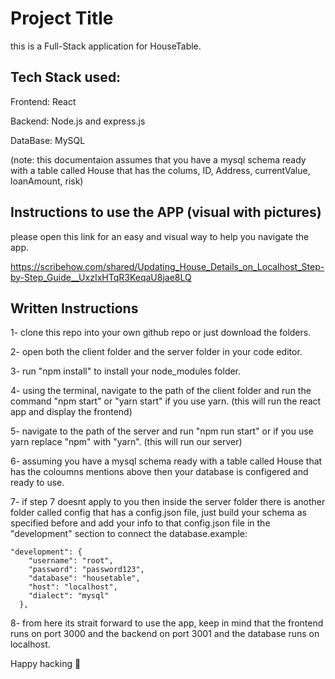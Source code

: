 
# Project Title

this is a Full-Stack application for HouseTable.



## Tech Stack used:
Frontend: React

Backend: Node.js and express.js

DataBase: MySQL 

(note: this documentaion assumes that you have a mysql schema ready with a table called House that has the colums, ID, Address, currentValue, loanAmount, risk)
## Instructions to use the APP (visual with pictures)
please open this link for an easy and visual way to help you navigate the app.

https://scribehow.com/shared/Updating_House_Details_on_Localhost_Step-by-Step_Guide__UxzIxHTqR3KeqaU8jae8LQ
## Written Instructions
1- clone this repo into your own github repo or just download the folders.

2- open both the client folder and the server folder in your code editor.


3- run "npm install" to install your node_modules folder.

4- using the terminal, navigate to the path of the client folder and run the command "npm start" or "yarn start" if you use yarn.
(this will run the react app and display the frontend)

5- navigate to the path of the server and run "npm run start" or if you use yarn replace "npm" with "yarn".
(this will run our server)

6- assuming you have a mysql schema ready with a table called House that has the coloumns mentions above then your database is configered and ready to use.

7- if step 7 doesnt apply to you then inside the server folder there is another folder called config that has a config.json file, just build your schema as specified before and add your info to that config.json file in the "development" section to connect the database.example: 
```
"development": {
    "username": "root",
    "password": "password123",
    "database": "housetable",
    "host": "localhost",
    "dialect": "mysql"
  },
```

8- from here its strait forward to use the app, keep in mind that the frontend runs on port 3000 and the backend on port 3001 and the database runs on localhost.

Happy hacking 🥳
